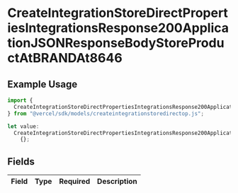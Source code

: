# CreateIntegrationStoreDirectPropertiesIntegrationsResponse200ApplicationJSONResponseBodyStoreProductAtBRANDAt8646

## Example Usage

```typescript
import {
  CreateIntegrationStoreDirectPropertiesIntegrationsResponse200ApplicationJSONResponseBodyStoreProductAtBRANDAt8646,
} from "@vercel/sdk/models/createintegrationstoredirectop.js";

let value:
  CreateIntegrationStoreDirectPropertiesIntegrationsResponse200ApplicationJSONResponseBodyStoreProductAtBRANDAt8646 =
    {};
```

## Fields

| Field       | Type        | Required    | Description |
| ----------- | ----------- | ----------- | ----------- |